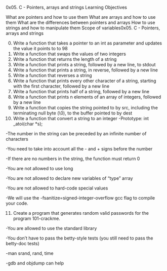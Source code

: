 0x05. C - Pointers, arrays and strings
Learning Objectives

What are pointers and how to use them
What are arrays and how to use them
What are the differences between pointers and arrays
How to use strings and how to manipulate them
Scope of variables0x05. C - Pointers, arrays and strings

0. Write a function that takes a pointer to an int as parameter and updates the value it points to to 98
1. Write a function that swaps the values of two integers
2. Write a function that returns the length of a string
3. Write a function that prints a string, followed by a new line, to stdout
4. Write a function that prints a string, in reverse, followed by a new line
5. Write a function that reverses a string
6. Write a function that prints every other character of a string, starting with the first character, followed by a new line
7. Write a function that prints half of a string, followed by a new line
8. Write a function that prints n elements of an array of integers, followed by a new line
9. Write a function that copies the string pointed to by src, including the terminating null byte (\0), to the buffer pointed to by dest
10. Write a function that convert a string to an integer
-Prototype: int _atoi(char *s);

-The number in the string can be preceded by an infinite number of characters

-You need to take into account all the - and + signs before the number

-If there are no numbers in the string, the function must return 0

-You are not allowed to use long

-You are not allowed to declare new variables of “type” array

-You are not allowed to hard-code special values

-We will use the -fsanitize=signed-integer-overflow gcc flag to compile your code.

11. Create a program that generates random valid passwords for the program 101-crackme.

-You are allowed to use the standard library

-You don’t have to pass the betty-style tests (you still need to pass the betty-doc tests)

-man srand, rand, time

-gdb and objdump can help
